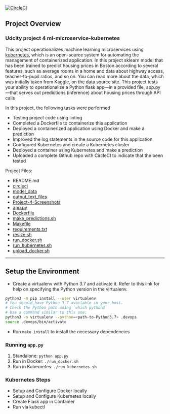[![CircleCI](https://dl.circleci.com/status-badge/img/gh/Khrystyne-T/Udcity-project-ml-microservice-kubernetes/tree/main.svg?style=svg)](https://dl.circleci.com/status-badge/redirect/gh/Khrystyne-T/Udcity-project-ml-microservice-kubernetes/tree/main)

## Project Overview

### Udcity project 4 ml-microservice-kubernetes

This project operationalizes machine learning microservices using [kubernetes](https://kubernetes.io/), which is an open-source system for automating the management of containerized application.
In this project sklearn model that has been trained to predict housing prices in Boston according to several features, such as average rooms in a home and data about highway access, teacher-to-pupil ratios, and so on. You can read more about the data, which was initially taken from Kaggle, on the data source site. This project tests your ability to operationalize a Python flask app—in a provided file, app.py—that serves out predictions (inference) about housing prices through API calls

In this project, the following tasks were performed

* Testing project code using linting
* Completed a Dockerfile to containerize this application
* Deployed a containerized application using Docker and make a prediction
* Improved the log statements in the source code for this application
* Configured Kubernetes and create a Kubernetes cluster
* Deployed a container using Kubernetes and make a prediction
* Uploaded a complete Github repo with CircleCI to indicate that the been tested

Project Files:
- README.md
- [circleci](https://github.com/Khrystyne-T/Udcity-project-ml-microservice-kubernetes/tree/main/.circleci)
- [model_data](https://github.com/Khrystyne-T/Udcity-project-ml-microservice-kubernetes/tree/main/model_data)
- [output_text_files](https://github.com/Khrystyne-T/Udcity-project-ml-microservice-kubernetes/tree/main/output_txt_files)
- [Project-4-Screenshots](https://github.com/Khrystyne-T/Udcity-project-ml-microservice-kubernetes/tree/main/Projec-4-Screenshots)
- [app.py](https://github.com/Khrystyne-T/Udcity-project-ml-microservice-kubernetes/blob/main/app.py)
- [Dockerfile](https://github.com/Khrystyne-T/Udcity-project-ml-microservice-kubernetes/blob/main/Dockerfile)
- [make_predictions.sh](https://github.com/Khrystyne-T/Udcity-project-ml-microservice-kubernetes/blob/main/make_prediction.sh)
- [Makefile](https://github.com/Khrystyne-T/Udcity-project-ml-microservice-kubernetes/blob/main/Makefile)
- [requirements.txt](https://github.com/Khrystyne-T/Udcity-project-ml-microservice-kubernetes/blob/main/requirements.txt)
- [resize.sh](https://github.com/Khrystyne-T/Udcity-project-ml-microservice-kubernetes/blob/main/resize.sh)
- [run_docker.sh](https://github.com/Khrystyne-T/Udcity-project-ml-microservice-kubernetes/blob/main/run_docker.sh)
- [run_kubernetes.sh](https://github.com/Khrystyne-T/Udcity-project-ml-microservice-kubernetes/blob/main/run_kubernetes.sh)
- [upload_docker.sh](https://github.com/Khrystyne-T/Udcity-project-ml-microservice-kubernetes/blob/main/upload_docker.sh)

---

## Setup the Environment

* Create a virtualenv with Python 3.7 and activate it. Refer to this link for help on specifying the Python version in the virtualenv. 
```bash
python3 -m pip install --user virtualenv
# You should have Python 3.7 available in your host. 
# Check the Python path using `which python3`
# Use a command similar to this one:
python3 -m virtualenv --python=<path-to-Python3.7> .devops
source .devops/bin/activate
```
* Run `make install` to install the necessary dependencies

### Running `app.py`

1. Standalone:  `python app.py`
2. Run in Docker:  `./run_docker.sh`
3. Run in Kubernetes:  `./run_kubernetes.sh`

### Kubernetes Steps

* Setup and Configure Docker locally
* Setup and Configure Kubernetes locally
* Create Flask app in Container
* Run via kubectl
